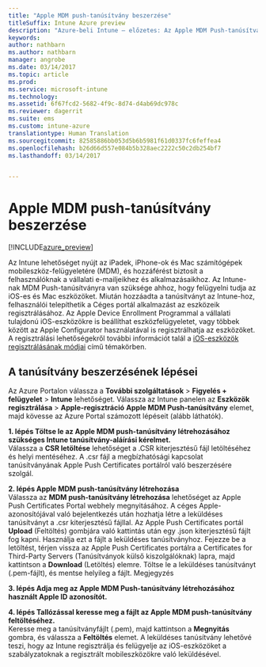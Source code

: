 ```yaml
---
title: "Apple MDM push-tanúsítvány beszerzése"
titleSuffix: Intune Azure preview
description: "Azure-beli Intune – előzetes: Az Apple MDM Push-tanúsítvány beszerzéséhez szükséges lépések ismertetése az iOS-eszközök Intune-os felügyeletéhez."
keywords: 
author: nathbarn
ms.author: nathbarn
manager: angrobe
ms.date: 03/14/2017
ms.topic: article
ms.prod: 
ms.service: microsoft-intune
ms.technology: 
ms.assetid: 6f67fcd2-5682-4f9c-8d74-d4ab69dc978c
ms.reviewer: dagerrit
ms.suite: ems
ms.custom: intune-azure
translationtype: Human Translation
ms.sourcegitcommit: 82585886bb053d5b6b5981f61d0337fc6feffea4
ms.openlocfilehash: b26d66d557e084b5b328aec2222c50c2db254bf7
ms.lasthandoff: 03/14/2017


---
```


# <a name="get-an-apple-mdm-push-certificate"></a>Apple MDM push-tanúsítvány beszerzése

[!INCLUDE[azure_preview](../includes/azure_preview.md)]

Az Intune lehetőséget nyújt az iPadek, iPhone-ok és Mac számítógépek mobileszköz-felügyeletére (MDM), és hozzáférést biztosít a felhasználóknak a vállalati e-mailjeikhez és alkalmazásaikhoz. Az Intune-nak MDM Push-tanúsítványra van szüksége ahhoz, hogy felügyelni tudja az iOS-es és Mac eszközöket. Miután hozzáadta a tanúsítványt az Intune-hoz, felhasználói telepíthetik a Céges portál alkalmazást az eszközeik regisztrálásához. Az Apple Device Enrollment Programmal a vállalati tulajdonú iOS-eszközökre is beállíthat eszközfelügyeletet, vagy többek között az Apple Configurator használatával is regisztrálhatja az eszközöket. A regisztrálási lehetőségekről további információt talál a [iOS-eszközök regisztrálásának módjai](https://docs.microsoft.com/intune-azure/enroll-devices/choose-ios-enrollment-method) című témakörben.

## <a name="steps-to-get-your-certificate"></a>A tanúsítvány beszerzésének lépései
Az Azure Portalon válassza a **További szolgáltatások** > **Figyelés + felügyelet** > **Intune** lehetőséget. Válassza az Intune panelen az **Eszközök regisztrálása** > **Apple-regisztráció** **Apple MDM Push-tanúsítvány** elemet, majd kövesse az Azure Portal számozott lépéseit (alább láthatók).

**1. lépés Töltse le az Apple MDM push-tanúsítvány létrehozásához szükséges Intune tanúsítvány-aláírási kérelmet.**<br>
Válassza a **CSR letöltése** lehetőséget a .CSR kiterjesztésű fájl letöltéséhez és helyi mentéséhez. A .csr fájl a megbízhatósági kapcsolat tanúsítványának Apple Push Certificates portálról való beszerzésére szolgál.

**2. lépés Apple MDM push-tanúsítvány létrehozása**<br>
Válassza az **MDM push-tanúsítvány létrehozása** lehetőséget az Apple Push Certificates Portal webhely megnyitásához. A céges Apple-azonosítójával való bejelentkezés után hozhatja létre a leküldéses tanúsítványt a .csr kiterjesztésű fájllal. Az Apple Push Certificates portál **Upload** (Feltöltés) gombjára való kattintás után egy .json kiterjesztésű fájlt fog kapni. Használja ezt a fájlt a leküldéses tanúsítványhoz. Fejezze be a letöltést, térjen vissza az Apple Push Certificates portálra a Certificates for Third-Party Servers (Tanúsítványok külső kiszolgálóknak) lapra, majd kattintson a **Download** (Letöltés) elemre. Töltse le a leküldéses tanúsítványt (.pem-fájlt), és mentse helyileg a fájlt.
Megjegyzés

**3. lépés Adja meg az Apple MDM Push-tanúsítvány létrehozásához használt Apple ID azonosítót.**

**4. lépés Tallózással keresse meg a fájlt az Apple MDM push-tanúsítvány feltöltéséhez.**<br>
Keresse meg a tanúsítványfájlt (.pem), majd kattintson a **Megnyitás** gombra, és válassza a **Feltöltés** elemet. A leküldéses tanúsítvány lehetővé teszi, hogy az Intune regisztrálja és felügyelje az iOS-eszközöket a szabályzatoknak a regisztrált mobileszközökre való leküldésével.

